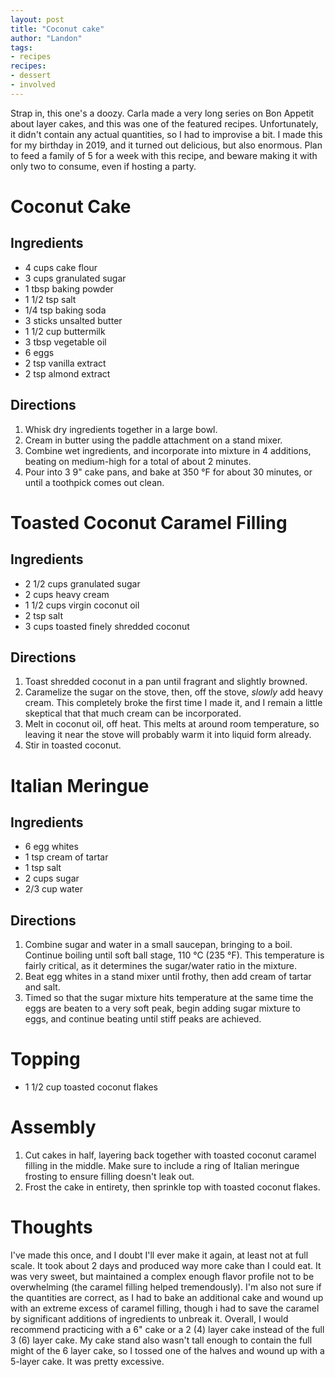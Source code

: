```yaml
---
layout: post
title: "Coconut cake"
author: "Landon"
tags:
- recipes
recipes:
- dessert
- involved
---
```


Strap in, this one's a doozy. Carla made a very long series on Bon Appetit about layer cakes, and this was one of the featured recipes. Unfortunately, it didn't contain any actual quantities, so I had to improvise a bit. I made this for my birthday in 2019, and it turned out delicious, but also enormous. Plan to feed a family of 5 for a week with this recipe, and beware making it with only two to consume, even if hosting a party.

# Coconut Cake
## Ingredients
- 4 cups cake flour
- 3 cups granulated sugar
- 1 tbsp baking powder
- 1 1/2 tsp salt
- 1/4 tsp baking soda
- 3 sticks unsalted butter
- 1 1/2 cup buttermilk
- 3 tbsp vegetable oil
- 6 eggs
- 2 tsp vanilla extract
- 2 tsp almond extract

## Directions
1. Whisk dry ingredients together in a large bowl.
2. Cream in butter using the paddle attachment on a stand mixer.
3. Combine wet ingredients, and incorporate into mixture in 4 additions, beating on medium-high for a total of about 2 minutes.
4. Pour into 3 9" cake pans, and bake at 350 °F for about 30 minutes, or until a toothpick comes out clean.

# Toasted Coconut Caramel Filling
## Ingredients
- 2 1/2 cups granulated sugar
- 2 cups heavy cream
- 1 1/2 cups virgin coconut oil
- 2 tsp salt
- 3 cups toasted finely shredded coconut

## Directions
1. Toast shredded coconut in a pan until fragrant and slightly browned.
2. Caramelize the sugar on the stove, then, off the stove, *slowly* add heavy cream. This completely broke the first time I made it, and I remain a little skeptical that that much cream can be incorporated.
3. Melt in coconut oil, off heat. This melts at around room temperature, so leaving it near the stove will probably warm it into liquid form already.
4. Stir in toasted coconut.

# Italian Meringue
## Ingredients
- 6 egg whites
- 1 tsp cream of tartar
- 1 tsp salt
- 2 cups sugar
- 2/3 cup water

## Directions
1. Combine sugar and water in a small saucepan, bringing to a boil. Continue boiling until soft ball stage, 110 °C (235 °F). This temperature is fairly critical, as it determines the sugar/water ratio in the mixture.
2. Beat egg whites in a stand mixer until frothy, then add cream of tartar and salt.
3. Timed so that the sugar mixture hits temperature at the same time the eggs are beaten to a very soft peak, begin adding sugar mixture to eggs, and continue beating until stiff peaks are achieved.

# Topping
- 1 1/2 cup toasted coconut flakes

# Assembly
1. Cut cakes in half, layering back together with toasted coconut caramel filling in the middle. Make sure to include a ring of Italian meringue frosting to ensure filling doesn't leak out.
2. Frost the cake in entirety, then sprinkle top with toasted coconut flakes.

# Thoughts
I've made this once, and I doubt I'll ever make it again, at least not at full scale. It took about 2 days and produced way more cake than I could eat. It was very sweet, but maintained a complex enough flavor profile not to be overwhelming (the caramel filling helped tremendously). I'm also not sure if the quantities are correct, as I had to bake an additional cake and wound up with an extreme excess of caramel filling, though i had to save the caramel by significant additions of ingredients to unbreak it. Overall, I would recommend practicing with a 6" cake or a 2 (4) layer cake instead of the full 3 (6) layer cake. My cake stand also wasn't tall enough to contain the full might of the 6 layer cake, so I tossed one of the halves and wound up with a 5-layer cake. It was pretty excessive.
